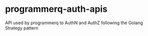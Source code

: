 # programmerq-auth-apis
API used by programmerq to AuthN and AuthZ following the Golang Strategy pattern
